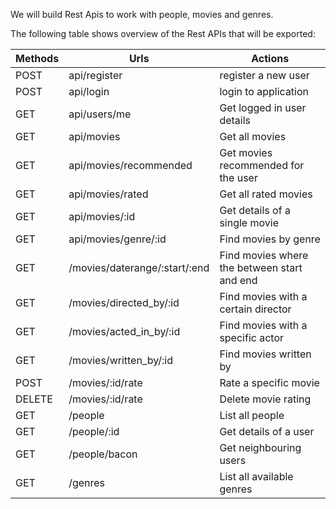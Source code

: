 We will build Rest Apis to work with people, movies and genres.

The following table shows overview of the Rest APIs that will be exported:

| Methods           | Urls                          | Actions                                       |
| -----------       | -----------                   | -----------                                   |
| POST              | api/register                  | register a new user                           |
| POST              | api/login                     | login to application                          |
| GET               | api/users/me                  | Get logged in user details                    |
| GET               | api/movies                    | Get all movies                                |
| GET               | api/movies/recommended        | Get movies recommended for the user           |
| GET               | api/movies/rated              | Get all rated movies                          |
| GET               | api/movies/:id                | Get details of a single movie                 |
| GET               | api/movies/genre/:id          | Find movies by genre                          |
| GET               | /movies/daterange/:start/:end | Find movies where the between start and end   |
| GET               | /movies/directed_by/:id       | Find movies with a certain director           |
| GET               | /movies/acted_in_by/:id       | Find movies with a specific actor             |
| GET               | /movies/written_by/:id        | Find movies written by                        |
| POST              | /movies/:id/rate              | Rate a specific movie                         |
| DELETE            | /movies/:id/rate              | Delete movie rating                           |
| GET               | /people                       | List all people                               |
| GET               | /people/:id                   | Get details of a user                         |
| GET               | /people/bacon                 | Get neighbouring users                        |
| GET               | /genres                       | List all available genres                     |